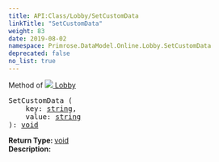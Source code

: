 ```yaml
---
title: API:Class/Lobby/SetCustomData
linkTitle: "SetCustomData"
weight: 83
date: 2019-08-02
namespace: Primrose.DataModel.Online.Lobby.SetCustomData
deprecated: false
no_list: true
---
```

Method of <a href="/docs/api-reference/Class/Lobby"><img src="/icons/silk/default.png"/>&nbsp;Lobby</a>
<pre class="method-declaration">
SetCustomData (
    key: <a class="type" href="/docs/api-reference/System/string">string</a>,
    value: <a class="type" href="/docs/api-reference/System/string">string</a>
): <a class="type" href="/docs/api-reference/System/void">void</a></pre>
<b>Return Type: </b>
<a class="type" href="/docs/api-reference/System/void">void</a>
<br/>
<b>Description: </b>